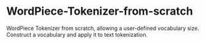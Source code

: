 # WordPiece-Tokenizer-from-scratch
WordPiece Tokenizer from scratch, allowing a user-defined vocabulary size. Construct a vocabulary and apply it to text tokenization.
